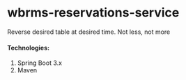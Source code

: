 # wbrms-reservations-service
Reverse desired table at desired time. Not less, not more

#### Technologies:
1. Spring Boot 3.x
2. Maven
